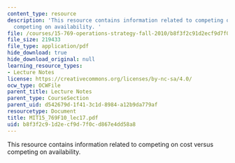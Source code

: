 ```yaml
---
content_type: resource
description: 'This resource contains information related to competing on cost versus
  competing on availability. '
file: /courses/15-769-operations-strategy-fall-2010/b8f3f2c91d2ecf9d7f0cd867e4dd58a8_MIT15_769F10_lec17.pdf
file_size: 219433
file_type: application/pdf
hide_download: true
hide_download_original: null
learning_resource_types:
- Lecture Notes
license: https://creativecommons.org/licenses/by-nc-sa/4.0/
ocw_type: OCWFile
parent_title: Lecture Notes
parent_type: CourseSection
parent_uid: d542679d-1f41-3c1d-8984-a12b9da779af
resourcetype: Document
title: MIT15_769F10_lec17.pdf
uid: b8f3f2c9-1d2e-cf9d-7f0c-d867e4dd58a8
---
```

This resource contains information related to competing on cost versus competing on availability. 